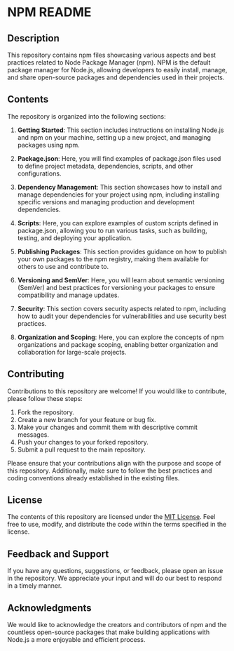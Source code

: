 # NPM README

## Description
This repository contains npm files showcasing various aspects and best practices related to Node Package Manager (npm). NPM is the default package manager for Node.js, allowing developers to easily install, manage, and share open-source packages and dependencies used in their projects.

## Contents
The repository is organized into the following sections:

1. **Getting Started**: This section includes instructions on installing Node.js and npm on your machine, setting up a new project, and managing packages using npm.

2. **Package.json**: Here, you will find examples of package.json files used to define project metadata, dependencies, scripts, and other configurations.

3. **Dependency Management**: This section showcases how to install and manage dependencies for your project using npm, including installing specific versions and managing production and development dependencies.

4. **Scripts**: Here, you can explore examples of custom scripts defined in package.json, allowing you to run various tasks, such as building, testing, and deploying your application.

5. **Publishing Packages**: This section provides guidance on how to publish your own packages to the npm registry, making them available for others to use and contribute to.

6. **Versioning and SemVer**: Here, you will learn about semantic versioning (SemVer) and best practices for versioning your packages to ensure compatibility and manage updates.

7. **Security**: This section covers security aspects related to npm, including how to audit your dependencies for vulnerabilities and use security best practices.

8. **Organization and Scoping**: Here, you can explore the concepts of npm organizations and package scoping, enabling better organization and collaboration for large-scale projects.

## Contributing
Contributions to this repository are welcome! If you would like to contribute, please follow these steps:

1. Fork the repository.
2. Create a new branch for your feature or bug fix.
3. Make your changes and commit them with descriptive commit messages.
4. Push your changes to your forked repository.
5. Submit a pull request to the main repository.

Please ensure that your contributions align with the purpose and scope of this repository. Additionally, make sure to follow the best practices and coding conventions already established in the existing files.

## License
The contents of this repository are licensed under the [MIT License](LICENSE). Feel free to use, modify, and distribute the code within the terms specified in the license.

## Feedback and Support
If you have any questions, suggestions, or feedback, please open an issue in the repository. We appreciate your input and will do our best to respond in a timely manner.

## Acknowledgments
We would like to acknowledge the creators and contributors of npm and the countless open-source packages that make building applications with Node.js a more enjoyable and efficient process.
